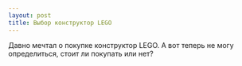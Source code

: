```yaml
---
layout: post 
title: Выбор конструктор LEGO 
--- 
```

Давно мечтал о покупке конструктор LEGO. А вот теперь не могу определиться, стоит ли покупать или нет?